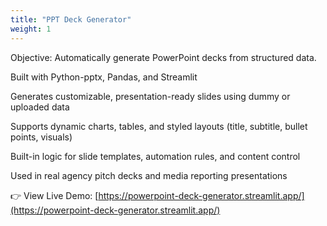```yaml
---
title: "PPT Deck Generator"
weight: 1
---
```

Objective: Automatically generate PowerPoint decks from structured data.

Built with Python-pptx, Pandas, and Streamlit

Generates customizable, presentation-ready slides using dummy or uploaded data

Supports dynamic charts, tables, and styled layouts (title, subtitle, bullet points, visuals)

Built-in logic for slide templates, automation rules, and content control

Used in real agency pitch decks and media reporting presentations

👉 View Live Demo: [https://powerpoint-deck-generator.streamlit.app/](https://powerpoint-deck-generator.streamlit.app/)
